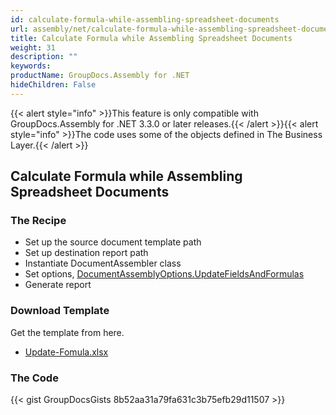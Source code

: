 ```yaml
---
id: calculate-formula-while-assembling-spreadsheet-documents
url: assembly/net/calculate-formula-while-assembling-spreadsheet-documents
title: Calculate Formula while Assembling Spreadsheet Documents
weight: 31
description: ""
keywords: 
productName: GroupDocs.Assembly for .NET
hideChildren: False
---
```

{{< alert style="info" >}}This feature is only compatible with GroupDocs.Assembly for .NET 3.3.0 or later releases.{{< /alert >}}{{< alert style="info" >}}The code uses some of the objects defined in The Business Layer.{{< /alert >}}

## Calculate Formula while Assembling Spreadsheet Documents

### The Recipe

*   Set up the source document template path
*   Set up destination report path
*   Instantiate DocumentAssembler class
*   Set options, [DocumentAssemblyOptions.UpdateFieldsAndFormulas](https://apireference.groupdocs.com/net/assembly/groupdocs.assembly/documentassemblyoptions)
*   Generate report

### Download Template

Get the template from here.

*   [Update-Fomula.xlsx](https://github.com/groupdocs-assembly/GroupDocs.Assembly-for-.NET/blob/master/Examples/Data/Source/Spreadsheet%20Templates/Update-Fomula.xlsx?raw=true)

### The Code

{{< gist GroupDocsGists 8b52aa31a79fa631c3b75efb29d11507 >}}


